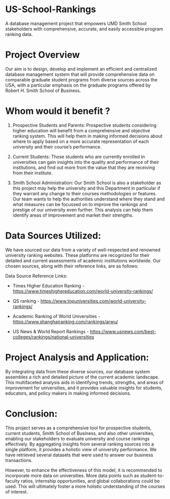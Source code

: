 # US-School-Rankings
A database management project that empowers UMD Smith School stakeholders with comprehensive, accurate, and easily accessible program ranking data.

# Project Overview
Our aim is to design, develop and implement an efficient and centralized database management system that will provide comprehensive data on  comparable graduate student programs from diverse sources across the USA, with a particular emphasis on the graduate programs offered by Robert H. Smith School of Business.

# Whom would it benefit ?
1. Prospective Students and Parents: Prospective students considering higher education will benefit from a comprehensive and objective ranking system. This will help them in making informed decisions about where to apply based on a more accurate representation of each university and their course’s performance.


2. Current Students: Those students who are currently enrolled in universities can gain insights into the quality and performance of their institutions,  and find out more from the value that they are receiving from their institute. 


3. Smith School Administration: Our Smith School is also a stakeholder as this project may help the university and this Department in particular if they warrant any change to their courses methodologies or features. Our team wants to help the authorities understand where they stand and what measures can be focussed on to improve the rankings and prestige of our university even further.  This analysis can help them identify areas of improvement and market their strengths.

# Data Sources Utilized:
We have sourced our data from a variety of well-respected and renowned university ranking websites. These platforms are recognized for their detailed and current assessments of academic institutions worldwide. Our chosen sources, along with their reference links, are as follows:

Data Source Reference Links:

- Times Higher Education Ranking - https://www.timeshighereducation.com/world-university-rankings/

- QS ranking - https://www.topuniversities.com/world-university-rankings/

- Academic Ranking of World Universities - https://www.shanghairanking.com/rankings/arwu/

- US News & World Report Rankings - https://www.usnews.com/best-colleges/rankings/national-universities

# Project Analysis and Application:
By integrating data from these diverse sources, our database system assembles a rich and detailed picture of the current academic landscape. This multifaceted analysis aids in identifying trends, strengths, and areas of improvement for universities, and it provides valuable insights for students, educators, and policy makers in making informed decisions.

# Conclusion:
This project serves as a comprehensive tool for prospective students, current students, Smith School of Business, and also other universities, enabling our stakeholders to evaluate university and course rankings effectively. By aggregating insights from several ranking sources into a single platform, it provides a holistic view of university performance. We have retrieved several datasets that were used to answer our business transactions.  


However, to enhance the effectiveness of this model, it is recommended to incorporate more data on universities. More data points such as student-to-faculty ratios, internship opportunities, and global collaborations could be used. This will ultimately foster a more holistic understanding of the courses of interest. 
